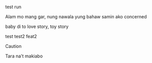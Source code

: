 test run

Alam mo mang gar, nung nawala yung bahaw samin ako concerned

baby di to love story, toy story

test
test2
feat2

> [!CAUTION]
> Tara na't makiabo